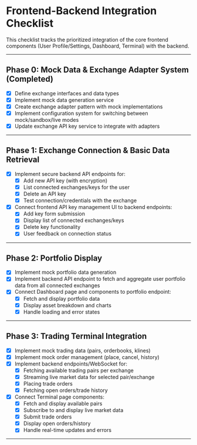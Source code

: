 # Frontend-Backend Integration Checklist

This checklist tracks the prioritized integration of the core frontend components (User Profile/Settings, Dashboard, Terminal) with the backend.

---

## Phase 0: Mock Data & Exchange Adapter System (Completed)

- [x] Define exchange interfaces and data types
- [x] Implement mock data generation service
- [x] Create exchange adapter pattern with mock implementations
- [x] Implement configuration system for switching between mock/sandbox/live modes
- [x] Update exchange API key service to integrate with adapters

---

## Phase 1: Exchange Connection & Basic Data Retrieval

- [x] Implement secure backend API endpoints for:
  - [x] Add new API key (with encryption)
  - [x] List connected exchanges/keys for the user
  - [x] Delete an API key
  - [x] Test connection/credentials with the exchange
- [x] Connect frontend API key management UI to backend endpoints:
  - [x] Add key form submission
  - [x] Display list of connected exchanges/keys
  - [x] Delete key functionality
  - [x] User feedback on connection status

---

## Phase 2: Portfolio Display

- [x] Implement mock portfolio data generation
- [x] Implement backend API endpoint to fetch and aggregate user portfolio data from all connected exchanges
- [x] Connect Dashboard page and components to portfolio endpoint:
  - [x] Fetch and display portfolio data
  - [x] Display asset breakdown and charts
  - [x] Handle loading and error states

---

## Phase 3: Trading Terminal Integration

- [x] Implement mock trading data (pairs, orderbooks, klines)
- [x] Implement mock order management (place, cancel, history)
- [x] Implement backend endpoints/WebSocket for:
  - [x] Fetching available trading pairs per exchange
  - [x] Streaming live market data for selected pair/exchange
  - [x] Placing trade orders
  - [x] Fetching open orders/trade history
- [x] Connect Terminal page components:
  - [x] Fetch and display available pairs
  - [x] Subscribe to and display live market data
  - [x] Submit trade orders
  - [x] Display open orders/history
  - [x] Handle real-time updates and errors

---
